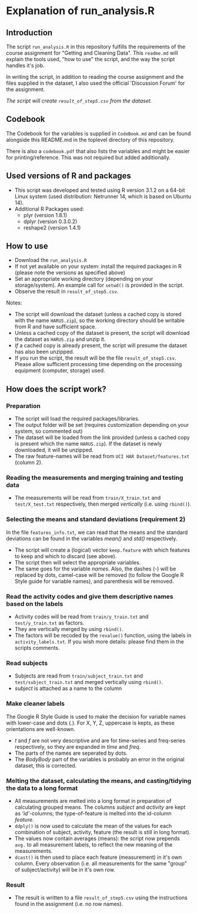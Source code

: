 
# Explanation of run_analysis.R

## Introduction
The script ```run_analysis.R``` in this repository fulfills the requirements of the course assignment for
"Getting and Cleaning Data". This ```readme.md``` will explain the tools used, "how to use" the script,
and the way the script handles it's job.

In writing the script, in addition to reading the course assignment and the files supplied in the dataset, I also used the official 'Discussion Forum' for the assignment.

*The script will create ```result_of_step5.csv``` from the dataset.*

## Codebook
The Codebook for the variables is supplied in ```CodeBook.md``` and can be found alongside this README.md in the toplevel directory of this repository.

There is also a ```codebook.pdf``` that also lists the variables and might be easier for printing/reference. This was not required but added additionally.

## Used versions of R and packages
* This script was developed and tested using R version 3.1.2 on a 64-bit Linux system (used distribution: Netrunner 14,
which is based on Ubuntu 14). 
* Additional R Packages used:
  * plyr (version 1.8.1)
  * dplyr (version 0.3.0.2)
  * reshape2 (version 1.4.1)
  
## How to use
* Download the ```run_analysis.R```
* If not yet available on your system: install the required packages in R (please note the versions as specified above)
* Set an appropriate working directory (depending on your storage/system). An example call for ```setwd()``` is provided
in the script. 
* Observe the result in ```result_of_step5.csv```.

Notes:
* The script will download the dataset (unless a cached copy is stored with the name ```HARUS.zip```), so the ẁorking
directory should be writable from R and have sufficient space.
* Unless a cached copy of the dataset is present, the script will download the dataset as ```HARUS.zip``` and unzip it.
* *If* a cached copy is already present, the script will presume the dataset has also been unzipped.
* If you run the script, the result will be the file ```result_of_step5.csv```. Please allow sufficient processing time
depending on the processing equipment (computer, storage) used.

## How does the script work?

### Preparation
* The script will load the required packages/libraries.
* The output folder will be set (requires customization depending on your system, so commented out)
* The dataset will be loaded from the link provided (unless a cached copy is present which the name ```HARUS.zip```).
  If the dataset is newly downloaded, it will be unzipped.
* The raw feature-names will be read from ```UCI HAR Dataset/features.txt``` (column 2).

### Reading the measurements and merging training and testing data
* The measurements will be read from ```train/X_train.txt``` and ```test/X_test.txt``` respectively, then merged
*vertically* (i.e. using ```rbind()```).

### Selecting the means and standard deviations (requirement 2)
In the file ```features_info.txt```, we can read that the means and the standard deviations can be found in the
variables *mean()* and *std()* respectively.
* The script will create a (logical) vector ```keep.feature``` with which features to keep and which to discard (see above).
* The script then will select the appropriate variables.
* The same goes for the variable *names*. Also, the dashes (-) will be replaced by dots, camel-case will be removed
(to follow the Google R Style guide for variable names), and parenthesis will be removed.

### Read the activity codes and give them descriptive names based on the labels
* Activity codes will be read from ```train/y_train.txt``` and ```test/y_train.txt``` as factors.
* They are vertically merged by using ```rbind()```.
* The factors will be recoded by the ```revalue()``` function, using the labels in ```activity_labels.txt```. If you
wish more details: please find them in the scripts comments.

### Read subjects
* Subjects are read from ```train/subject_train.txt``` and ```test/subject_train.txt``` and merged vertically using ```rbind()```.
* *subject* is attached as a name to the column

### Make cleaner labels
The Google R Style Guide is used to make the decision for variable names with lower-case and dots (.).
For X, Y, Z, uppercase is kepts, as these orientations are well-known.
* *t* and *f* are not very descriptive and are for time-series and freq-series respectively, so they are
expanded in *time* and *freq*.
* The parts of the names are seperated by dots.
* The *BodyBody* part of the variables is probably an error in the original dataset, this is corrected.

### Melting the dataset, calculating the means, and casting/tidying the data to a long format
* All measurements are melted into a long format in preparation of calculating grouped means. The columns
  *subject* and *activity* are kept as *'id'*-columns; the type-of-feature is melted into the id-column *feature*.
* ```ddply()``` is now used to calculate the mean of the values for each combination of subject, activity, feature
  (the result is still in long format).
* The values now contain averages (means): the script now prepends ```avg.``` to all measurement labels, to reflect the new meaning of the measurements.
* ```dcast()``` is then used to place each feature (measurement) in it's own column. Every observation (i.e. all
measurements for the same "group" of subject/activity) will be in it's own row.

### Result
* The result is written to a file ```result_of_step5.csv``` using the instructions found in the assignment (i.e. no row
names).



